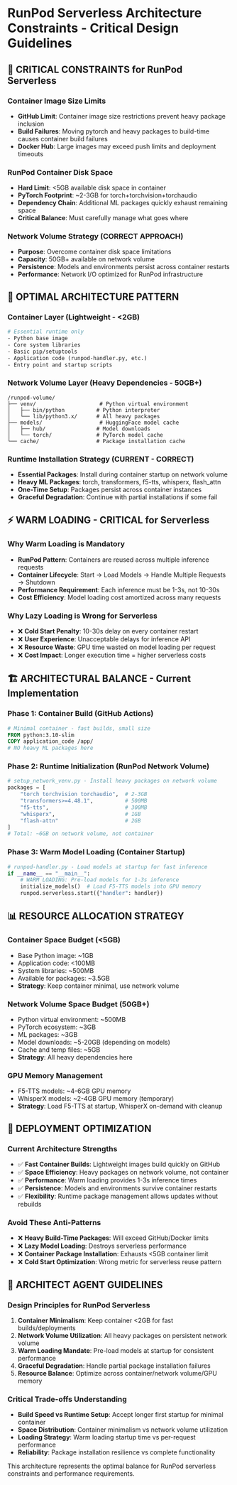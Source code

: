 # RunPod Serverless Architecture Constraints - Critical Design Guidelines

## 🚨 **CRITICAL CONSTRAINTS for RunPod Serverless**

### Container Image Size Limits
- **GitHub Limit**: Container image size restrictions prevent heavy package inclusion
- **Build Failures**: Moving pytorch and heavy packages to build-time causes container build failures
- **Docker Hub**: Large images may exceed push limits and deployment timeouts

### RunPod Container Disk Space
- **Hard Limit**: <5GB available disk space in container
- **PyTorch Footprint**: ~2-3GB for torch+torchvision+torchaudio
- **Dependency Chain**: Additional ML packages quickly exhaust remaining space
- **Critical Balance**: Must carefully manage what goes where

### Network Volume Strategy (CORRECT APPROACH)
- **Purpose**: Overcome container disk space limitations
- **Capacity**: 50GB+ available on network volume
- **Persistence**: Models and environments persist across container restarts
- **Performance**: Network I/O optimized for RunPod infrastructure

## 🎯 **OPTIMAL ARCHITECTURE PATTERN**

### Container Layer (Lightweight - <2GB)
```dockerfile
# Essential runtime only
- Python base image
- Core system libraries
- Basic pip/setuptools
- Application code (runpod-handler.py, etc.)
- Entry point and startup scripts
```

### Network Volume Layer (Heavy Dependencies - 50GB+)
```
/runpod-volume/
├── venv/                    # Python virtual environment
│   ├── bin/python          # Python interpreter
│   └── lib/python3.x/      # All heavy packages
├── models/                  # HuggingFace model cache
│   ├── hub/                # Model downloads
│   └── torch/              # PyTorch model cache
└── cache/                  # Package installation cache
```

### Runtime Installation Strategy (CURRENT - CORRECT)
- **Essential Packages**: Install during container startup on network volume
- **Heavy ML Packages**: torch, transformers, f5-tts, whisperx, flash_attn
- **One-Time Setup**: Packages persist across container instances
- **Graceful Degradation**: Continue with partial installations if some fail

## ⚡ **WARM LOADING - CRITICAL for Serverless**

### Why Warm Loading is Mandatory
- **RunPod Pattern**: Containers are reused across multiple inference requests
- **Container Lifecycle**: Start → Load Models → Handle Multiple Requests → Shutdown
- **Performance Requirement**: Each inference must be 1-3s, not 10-30s
- **Cost Efficiency**: Model loading cost amortized across many requests

### Why Lazy Loading is Wrong for Serverless
- ❌ **Cold Start Penalty**: 10-30s delay on every container restart
- ❌ **User Experience**: Unacceptable delays for inference API
- ❌ **Resource Waste**: GPU time wasted on model loading per request
- ❌ **Cost Impact**: Longer execution time = higher serverless costs

## 🏗️ **ARCHITECTURAL BALANCE - Current Implementation**

### Phase 1: Container Build (GitHub Actions)
```dockerfile
# Minimal container - fast builds, small size
FROM python:3.10-slim
COPY application_code /app/
# NO heavy ML packages here
```

### Phase 2: Runtime Initialization (RunPod Network Volume)
```python
# setup_network_venv.py - Install heavy packages on network volume
packages = [
    "torch torchvision torchaudio",  # 2-3GB
    "transformers>=4.48.1",          # 500MB  
    "f5-tts",                        # 300MB
    "whisperx",                      # 1GB
    "flash-attn"                     # 2GB
]
# Total: ~6GB on network volume, not container
```

### Phase 3: Warm Model Loading (Container Startup)
```python
# runpod-handler.py - Load models at startup for fast inference
if __name__ == "__main__":
    # WARM LOADING: Pre-load models for 1-3s inference
    initialize_models()  # Load F5-TTS models into GPU memory
    runpod.serverless.start({"handler": handler})
```

## 📊 **RESOURCE ALLOCATION STRATEGY**

### Container Space Budget (<5GB)
- Base Python image: ~1GB
- Application code: <100MB
- System libraries: ~500MB
- Available for packages: ~3.5GB
- **Strategy**: Keep container minimal, use network volume

### Network Volume Space Budget (50GB+)
- Python virtual environment: ~500MB
- PyTorch ecosystem: ~3GB
- ML packages: ~3GB  
- Model downloads: ~5-20GB (depending on models)
- Cache and temp files: ~5GB
- **Strategy**: All heavy dependencies here

### GPU Memory Management
- F5-TTS models: ~4-6GB GPU memory
- WhisperX models: ~2-4GB GPU memory (temporary)
- **Strategy**: Load F5-TTS at startup, WhisperX on-demand with cleanup

## 🚀 **DEPLOYMENT OPTIMIZATION**

### Current Architecture Strengths
- ✅ **Fast Container Builds**: Lightweight images build quickly on GitHub
- ✅ **Space Efficiency**: Heavy packages on network volume, not container
- ✅ **Performance**: Warm loading provides 1-3s inference times
- ✅ **Persistence**: Models and environments survive container restarts
- ✅ **Flexibility**: Runtime package management allows updates without rebuilds

### Avoid These Anti-Patterns
- ❌ **Heavy Build-Time Packages**: Will exceed GitHub/Docker limits
- ❌ **Lazy Model Loading**: Destroys serverless performance  
- ❌ **Container Package Installation**: Exhausts <5GB container limit
- ❌ **Cold Start Optimization**: Wrong metric for serverless reuse pattern

## 🎯 **ARCHITECT AGENT GUIDELINES**

### Design Principles for RunPod Serverless
1. **Container Minimalism**: Keep container <2GB for fast builds/deployments
2. **Network Volume Utilization**: All heavy packages on persistent network volume
3. **Warm Loading Mandate**: Pre-load models at startup for consistent performance
4. **Graceful Degradation**: Handle partial package installation failures
5. **Resource Balance**: Optimize across container/network volume/GPU memory

### Critical Trade-offs Understanding
- **Build Speed vs Runtime Setup**: Accept longer first startup for minimal container
- **Space Distribution**: Container minimalism vs network volume utilization  
- **Loading Strategy**: Warm loading startup time vs per-request performance
- **Reliability**: Package installation resilience vs complete functionality

This architecture represents the optimal balance for RunPod serverless constraints and performance requirements.
